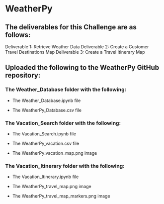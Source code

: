 # WeatherPy

## The deliverables for this Challenge are as follows:

Deliverable 1: Retrieve Weather Data
Deliverable 2: Create a Customer Travel Destinations Map
Deliverable 3: Create a Travel Itinerary Map

## Uploaded the following to the WeatherPy GitHub repository:

### The Weather_Database folder with the following:

* The Weather_Database.ipynb file

* The WeatherPy_Database.csv file

### The Vacation_Search folder with the following:

* The Vacation_Search.ipynb file

* The WeatherPy_vacation.csv file

* The WeatherPy_vacation_map.png image

### The Vacation_Itinerary folder with the following:

* The Vacation_Itinerary.ipynb file

* The WeatherPy_travel_map.png image

* The WeatherPy_travel_map_markers.png image

